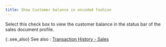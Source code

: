 ```yaml
---
title: Show Customer balance in encoded fashion
---
```



Select this check box to view the customer balance in the status bar  of the sales document profile.


{:.see_also}
See also
: [Transaction  History - Sales ](JavaScript:RelatedTopics1.Click())

